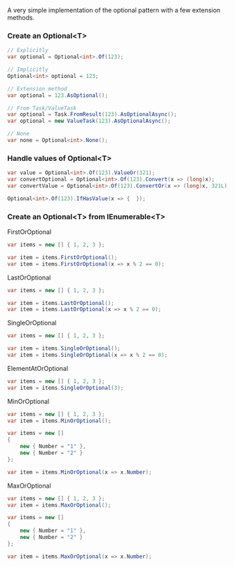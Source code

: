 A very simple implementation of the optional pattern with a few extension methods.
### Create an Optional&#60;T&#62;
```cs
// Explicitly
var optional = Optional<int>.Of(123);

// Implicitly
Optional<int> optional = 123;

// Extension method
var optional = 123.AsOptional();

// From Task/ValueTask
var optional = Task.FromResult(123).AsOptionalAsync();
var optional = new ValueTask(123).AsOptionalAsync();

// None
var none = Optional<int>.None();
```
### Handle values of Optional&#60;T&#62;
```cs
var value = Optional<int>.Of(123).ValueOr(321);
var convertOptional = Optional<int>.Of(123).Convert(x => (long)x);
var convertValue = Optional<int>.Of(123).ConvertOr(x => (long)x, 321L);

Optional<int>.Of(123).IfHasValue(x => {  });
```
### Create an Optional&#60;T&#62; from IEnumerable&#60;T&#62;
FirstOrOptional
```cs
var items = new [] { 1, 2, 3 };

var item = items.FirstOrOptional();
var item = items.FirstOrOptional(x => x % 2 == 0);
```
LastOrOptional
```cs
var items = new [] { 1, 2, 3 };

var item = items.LastOrOptional();
var item = items.LastOrOptional(x => x % 2 == 0);
```
SingleOrOptional
```cs
var items = new [] { 1, 2, 3 };

var item = items.SingleOrOptional();
var item = items.SingleOrOptional(x => x % 2 == 0);
```
ElementAtOrOptional
```cs
var items = new [] { 1, 2, 3 };
var item = items.SingleOrOptional(3);
```
MinOrOptional
```cs
var items = new [] { 1, 2, 3 };
var item = items.MinOrOptional();
```
```cs
var items = new []
{
    new { Number = "1" },
    new { Number = "2" }
};

var item = items.MinOrOptional(x => x.Number);
```
MaxOrOptional
```cs
var items = new [] { 1, 2, 3 };
var item = items.MaxOrOptional();
```
```cs
var items = new []
{
    new { Number = "1" },
    new { Number = "2" }
};

var item = items.MaxOrOptional(x => x.Number);
```
